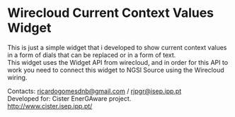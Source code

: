 # Wirecloud Current Context Values Widget
This is just a simple widget that i developed to show current context values in a form of dials that can be replaced or in a form of text.  
This widget uses the Widget API from wirecloud, and in order for this API to work you need to connect this widget to NGSI Source using the Wirecloud wiring.  

Contacts: ricardogomesdnb@gmail.com / rjpgr@isep.ipp.pt  
Developed for: Cister EnerGAware project.  
http://www.cister.isep.ipp.pt/
